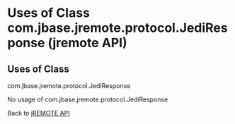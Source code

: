 # Uses of Class com.jbase.jremote.protocol.JediResponse (jremote API)

<PageHeader />

## Uses of Class
com.jbase.jremote.protocol.JediResponse

No usage of com.jbase.jremote.protocol.JediResponse

Back to [jREMOTE API](com_jbase_jremote_package-summary)

  
<PageFooter />
